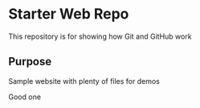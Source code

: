 # Starter Web Repo

This repository is for showing how Git and GitHub work

## Purpose

Sample website with plenty of files for demos

Good one